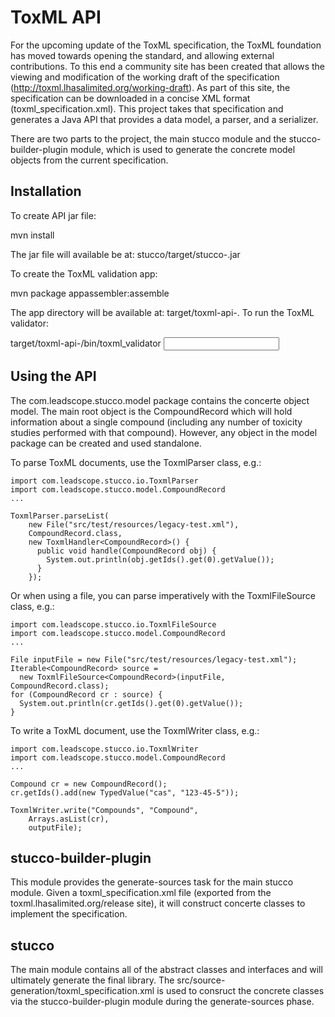 ToxML API
=========

For the upcoming update of the ToxML specification, the ToxML foundation has moved
towards opening the standard, and allowing external contributions. To this end
a community site has been created that allows the viewing and modification of
the working draft of the specification (http://toxml.lhasalimited.org/working-draft).
As part of this site, the specification can be downloaded in a concise XML format
(toxml_specification.xml). This project takes that specification and generates
a Java API that provides a data model, a parser, and a serializer.

There are two parts to the project, the main stucco module and the
stucco-builder-plugin module, which is used to generate the concrete model objects
from the current specification.

Installation
------------
To create API jar file:

  mvn install

The jar file will available be at: stucco/target/stucco-<version>.jar

To create the ToxML validation app:

  mvn package appassembler:assemble

The app directory will be available at: target/toxml-api-<version>. To run the ToxML validator:

  target/toxml-api-<version>/bin/toxml_validator <input toxml file>


Using the API
-------------
The com.leadscope.stucco.model package contains the concerte object model. The main
root object is the CompoundRecord which will hold information about a single compound
(including any number of toxicity studies performed with that compound). However,
any object in the model package can be created and used standalone.

To parse ToxML documents, use the ToxmlParser class, e.g.:

    import com.leadscope.stucco.io.ToxmlParser
    import com.leadscope.stucco.model.CompoundRecord
    ...

    ToxmlParser.parseList(
        new File("src/test/resources/legacy-test.xml"),
        CompoundRecord.class,
        new ToxmlHandler<CompoundRecord>() {
          public void handle(CompoundRecord obj) {
            System.out.println(obj.getIds().get(0).getValue());
          }
        });


Or when using a file, you can parse imperatively with the ToxmlFileSource class, e.g.:

    import com.leadscope.stucco.io.ToxmlFileSource
    import com.leadscope.stucco.model.CompoundRecord
    ...

    File inputFile = new File("src/test/resources/legacy-test.xml");
    Iterable<CompoundRecord> source =
      new ToxmlFileSource<CompoundRecord>(inputFile, CompoundRecord.class);
    for (CompoundRecord cr : source) {
      System.out.println(cr.getIds().get(0).getValue());
    }


To write a ToxML document, use the ToxmlWriter class, e.g.:

    import com.leadscope.stucco.io.ToxmlWriter
    import com.leadscope.stucco.model.CompoundRecord
    ...

    Compound cr = new CompoundRecord();
    cr.getIds().add(new TypedValue("cas", "123-45-5"));

    ToxmlWriter.write("Compounds", "Compound",
        Arrays.asList(cr),
        outputFile);


stucco-builder-plugin
---------------------
This module provides the generate-sources task for the main stucco module. Given a
toxml_specification.xml file (exported from the toxml.lhasalimited.org/release site),
it will construct concerte classes to implement the specification.

stucco
------
The main module contains all of the abstract classes and interfaces and will ultimately
generate the final library. The src/source-generation/toxml_specification.xml is used
to consruct the concrete classes via the stucco-builder-plugin module during the
generate-sources phase.


